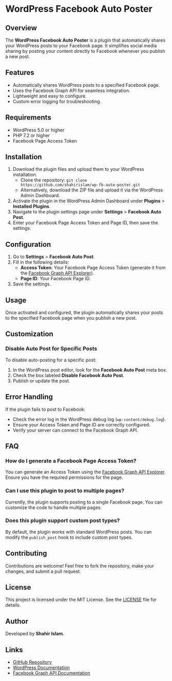 # WordPress Facebook Auto Poster

## Overview
The **WordPress Facebook Auto Poster** is a plugin that automatically shares your WordPress posts to your Facebook page. It simplifies social media sharing by posting your content directly to Facebook whenever you publish a new post.

## Features
- Automatically shares WordPress posts to a specified Facebook page.
- Uses the Facebook Graph API for seamless integration.
- Lightweight and easy to configure.
- Custom error logging for troubleshooting.

## Requirements
- WordPress 5.0 or higher
- PHP 7.2 or higher
- Facebook Page Access Token

## Installation
1. Download the plugin files and upload them to your WordPress installation.
   - Clone the repository: `git clone https://github.com/shahirislam/wp-fb-auto-poster.git`
   - Alternatively, download the ZIP file and upload it via the WordPress Admin Dashboard.
2. Activate the plugin in the WordPress Admin Dashboard under **Plugins** > **Installed Plugins**.
3. Navigate to the plugin settings page under **Settings** > **Facebook Auto Post**.
4. Enter your Facebook Page Access Token and Page ID, then save the settings.

## Configuration
1. Go to **Settings** > **Facebook Auto Post**.
2. Fill in the following details:
   - **Access Token**: Your Facebook Page Access Token (generate it from the [Facebook Graph API Explorer](https://developers.facebook.com/tools/explorer/)).
   - **Page ID**: Your Facebook Page ID.
3. Save the settings.

## Usage
Once activated and configured, the plugin automatically shares your posts to the specified Facebook page when you publish a new post.

## Customization
### Disable Auto Post for Specific Posts
To disable auto-posting for a specific post:
1. In the WordPress post editor, look for the **Facebook Auto Post** meta box.
2. Check the box labeled **Disable Facebook Auto Post**.
3. Publish or update the post.

## Error Handling
If the plugin fails to post to Facebook:
- Check the error log in the WordPress debug log (`wp-content/debug.log`).
- Ensure your Access Token and Page ID are correctly configured.
- Verify your server can connect to the Facebook Graph API.

## FAQ
### How do I generate a Facebook Page Access Token?
You can generate an Access Token using the [Facebook Graph API Explorer](https://developers.facebook.com/tools/explorer/). Ensure you have the required permissions for the page.

### Can I use this plugin to post to multiple pages?
Currently, the plugin supports posting to a single Facebook page. You can customize the code to handle multiple pages.

### Does this plugin support custom post types?
By default, the plugin works with standard WordPress posts. You can modify the `publish_post` hook to include custom post types.

## Contributing
Contributions are welcome! Feel free to fork the repository, make your changes, and submit a pull request.

## License
This project is licensed under the MIT License. See the [LICENSE](LICENSE) file for details.

## Author
Developed by **Shahir Islam**.

## Links
- [GitHub Repository](https://github.com/shahirislam/wp-fb-auto-poster/)
- [WordPress Documentation](https://wordpress.org/support/)
- [Facebook Graph API Documentation](https://developers.facebook.com/docs/graph-api/)
